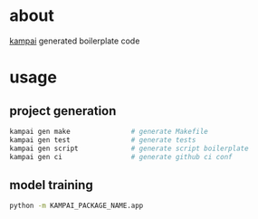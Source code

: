 
# about

[kampai](https://github.com/gmanchon/kampai) generated boilerplate code

# usage

## project generation

``` bash
kampai gen make               # generate Makefile
kampai gen test               # generate tests
kampai gen script             # generate script boilerplate
kampai gen ci                 # generate github ci conf
```

## model training

``` bash
python -m KAMPAI_PACKAGE_NAME.app
```
